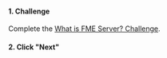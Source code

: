#### 1. Challenge

Complete the [What is FME Server? Challenge](https://safe.my.trailhead.com/en/content/safe/modules/what-is-fme-server/what-is-fme-server?trail_id=trail-publish-workflows-to-the-web#challenge).

#### 2. Click "Next"


